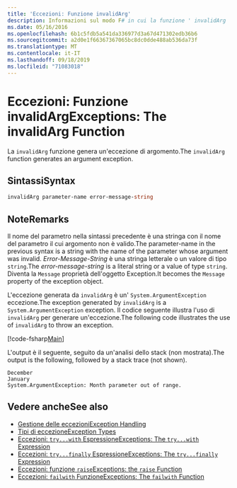 ```yaml
---
title: 'Eccezioni: Funzione invalidArg'
description: Informazioni sul modo F# in cui la funzione ' invalidArg ' genera un'eccezione di argomento.
ms.date: 05/16/2016
ms.openlocfilehash: 6b1c5fdb5a541da336977d3a67d471302edb36b6
ms.sourcegitcommit: a2d0e1f66367367065bc8dc0dde488ab536da73f
ms.translationtype: MT
ms.contentlocale: it-IT
ms.lasthandoff: 09/18/2019
ms.locfileid: "71083018"
---
```

# <a name="exceptions-the-invalidarg-function"></a><span data-ttu-id="a55a9-103">Eccezioni: Funzione invalidArg</span><span class="sxs-lookup"><span data-stu-id="a55a9-103">Exceptions: The invalidArg Function</span></span>

<span data-ttu-id="a55a9-104">La `invalidArg` funzione genera un'eccezione di argomento.</span><span class="sxs-lookup"><span data-stu-id="a55a9-104">The `invalidArg` function generates an argument exception.</span></span>

## <a name="syntax"></a><span data-ttu-id="a55a9-105">Sintassi</span><span class="sxs-lookup"><span data-stu-id="a55a9-105">Syntax</span></span>

```fsharp
invalidArg parameter-name error-message-string
```

## <a name="remarks"></a><span data-ttu-id="a55a9-106">Note</span><span class="sxs-lookup"><span data-stu-id="a55a9-106">Remarks</span></span>

<span data-ttu-id="a55a9-107">Il nome del parametro nella sintassi precedente è una stringa con il nome del parametro il cui argomento non è valido.</span><span class="sxs-lookup"><span data-stu-id="a55a9-107">The parameter-name in the previous syntax is a string with the name of the parameter whose argument was invalid.</span></span> <span data-ttu-id="a55a9-108">*Error-Message-String* è una stringa letterale o un valore di tipo `string`.</span><span class="sxs-lookup"><span data-stu-id="a55a9-108">The *error-message-string* is a literal string or a value of type `string`.</span></span> <span data-ttu-id="a55a9-109">Diventa la `Message` proprietà dell'oggetto Exception.</span><span class="sxs-lookup"><span data-stu-id="a55a9-109">It becomes the `Message` property of the exception object.</span></span>

<span data-ttu-id="a55a9-110">L'eccezione generata da `invalidArg` è un' `System.ArgumentException` eccezione.</span><span class="sxs-lookup"><span data-stu-id="a55a9-110">The exception generated by `invalidArg` is a `System.ArgumentException` exception.</span></span> <span data-ttu-id="a55a9-111">Il codice seguente illustra l'uso di `invalidArg` per generare un'eccezione.</span><span class="sxs-lookup"><span data-stu-id="a55a9-111">The following code illustrates the use of `invalidArg` to throw an exception.</span></span>

[!code-fsharp[Main](~/samples/snippets/fsharp/lang-ref-2/snippet6101.fs)]

<span data-ttu-id="a55a9-112">L'output è il seguente, seguito da un'analisi dello stack (non mostrata).</span><span class="sxs-lookup"><span data-stu-id="a55a9-112">The output is the following, followed by a stack trace (not shown).</span></span>

```console
December
January
System.ArgumentException: Month parameter out of range.
```

## <a name="see-also"></a><span data-ttu-id="a55a9-113">Vedere anche</span><span class="sxs-lookup"><span data-stu-id="a55a9-113">See also</span></span>

- [<span data-ttu-id="a55a9-114">Gestione delle eccezioni</span><span class="sxs-lookup"><span data-stu-id="a55a9-114">Exception Handling</span></span>](index.md)
- [<span data-ttu-id="a55a9-115">Tipi di eccezione</span><span class="sxs-lookup"><span data-stu-id="a55a9-115">Exception Types</span></span>](exception-types.md)
- [<span data-ttu-id="a55a9-116">Eccezioni: `try...with` Espressione</span><span class="sxs-lookup"><span data-stu-id="a55a9-116">Exceptions: The `try...with` Expression</span></span>](the-try-with-expression.md)
- [<span data-ttu-id="a55a9-117">Eccezioni: `try...finally` Espressione</span><span class="sxs-lookup"><span data-stu-id="a55a9-117">Exceptions: The `try...finally` Expression</span></span>](the-try-finally-expression.md)
- [<span data-ttu-id="a55a9-118">Eccezioni: funzione `raise`</span><span class="sxs-lookup"><span data-stu-id="a55a9-118">Exceptions: the `raise` Function</span></span>](the-raise-function.md)
- [<span data-ttu-id="a55a9-119">Eccezioni: `failwith` Funzione</span><span class="sxs-lookup"><span data-stu-id="a55a9-119">Exceptions: The `failwith` Function</span></span>](the-failwith-function.md)
